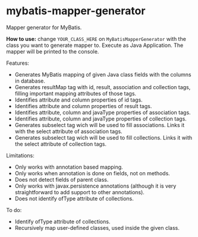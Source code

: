 # mybatis-mapper-generator
Mapper generator for MyBatis.

**How to use:** change ```YOUR_CLASS_HERE``` on ```MyBatisMapperGenerator``` with the class you want to generate mapper to. Execute as Java Application. The mapper will be printed to the console.

Features:

* Generates MyBatis mapping of given Java class fields with the columns in database.
* Generates resultMap tag with id, result, association and collection tags, filling important mapping attributes of those tags.
* Identifies attribute and column properties of id tags.
* Identifies attribute and column properties of result tags.
* Identifies attribute, column and javaType properties of association tags.
* Identifies attribute, column and javaType properties of collection tags.
* Generates subselect tag wich will be used to fill associations. Links it with the select attribute of association tags.
* Generates subselect tag wich will be used to fill collections. Links it with the select attribute of collection tags.


Limitations:

* Only works with annotation based mapping.
* Only works when annotation is done on fields, not on methods.
* Does not detect fields of parent class.
* Only works with javax.persistence annotations (although it is very straightforward to add support to other annotations).
* Does not identify ofType attribute of collections.

To do:

* Identify ofType attribute of collections.
* Recursively map user-defined classes, used inside the given class.
